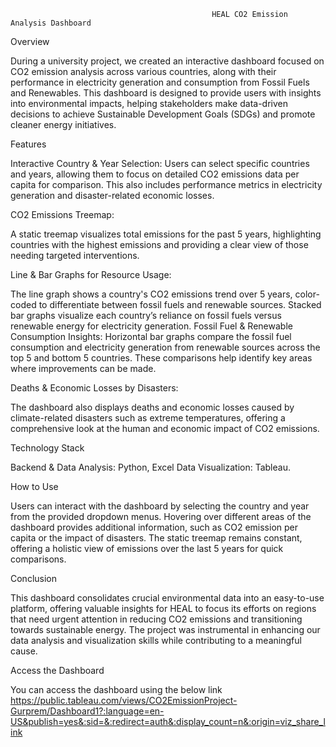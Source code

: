                                                  HEAL CO2 Emission Analysis Dashboard

Overview

During a university project, we created an interactive dashboard focused on CO2 emission analysis across various countries, along with their performance in electricity generation and consumption from Fossil Fuels and Renewables. This dashboard is designed to provide users with insights into environmental impacts, helping stakeholders make data-driven decisions to achieve Sustainable Development Goals (SDGs) and promote cleaner energy initiatives.

Features

Interactive Country & Year Selection:
Users can select specific countries and years, allowing them to focus on detailed CO2 emissions data per capita for comparison. This also includes performance metrics in electricity generation and disaster-related economic losses.

CO2 Emissions Treemap:

A static treemap visualizes total emissions for the past 5 years, highlighting countries with the highest emissions and providing a clear view of those needing targeted interventions.

Line & Bar Graphs for Resource Usage:

The line graph shows a country's CO2 emissions trend over 5 years, color-coded to differentiate between fossil fuels and renewable sources.
Stacked bar graphs visualize each country’s reliance on fossil fuels versus renewable energy for electricity generation.
Fossil Fuel & Renewable Consumption Insights:
Horizontal bar graphs compare the fossil fuel consumption and electricity generation from renewable sources across the top 5 and bottom 5 countries. These comparisons help identify key areas where improvements can be made.

Deaths & Economic Losses by Disasters:

The dashboard also displays deaths and economic losses caused by climate-related disasters such as extreme temperatures, offering a comprehensive look at the human and economic impact of CO2 emissions.

Technology Stack

Backend & Data Analysis: Python, Excel
Data Visualization: Tableau.

How to Use

Users can interact with the dashboard by selecting the country and year from the provided dropdown menus. Hovering over different areas of the dashboard provides additional information, such as CO2 emission per capita or the impact of disasters. The static treemap remains constant, offering a holistic view of emissions over the last 5 years for quick comparisons.

Conclusion

This dashboard consolidates crucial environmental data into an easy-to-use platform, offering valuable insights for HEAL to focus its efforts on regions that need urgent attention in reducing CO2 emissions and transitioning towards sustainable energy. The project was instrumental in enhancing our data analysis and visualization skills while contributing to a meaningful cause.

Access the Dashboard

You can access the dashboard using the below link
https://public.tableau.com/views/CO2EmissionProject-Gurprem/Dashboard1?:language=en-US&publish=yes&:sid=&:redirect=auth&:display_count=n&:origin=viz_share_link

